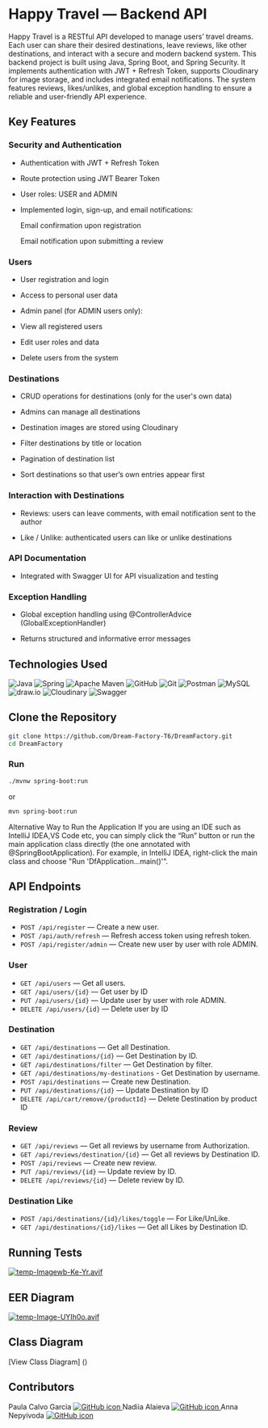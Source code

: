 # Happy Travel — Backend API

Happy Travel is a RESTful API developed to manage users’ travel dreams. Each user can share their desired destinations, leave reviews, like other destinations, and interact with a secure and modern backend system.
This backend project is built using Java, Spring Boot, and Spring Security. It implements authentication with JWT + Refresh Token, supports Cloudinary for image storage, and includes integrated email notifications.
The system features reviews, likes/unlikes, and global exception handling to ensure a reliable and user-friendly API experience.

## Key Features

### Security and Authentication
- Authentication with JWT + Refresh Token

- Route protection using JWT Bearer Token

- User roles: USER and ADMIN

- Implemented login, sign-up, and email notifications:

    Email confirmation upon registration

    Email notification upon submitting a review

### Users
- User registration and login

- Access to personal user data

- Admin panel (for ADMIN users only):

- View all registered users

- Edit user roles and data

- Delete users from the system

### Destinations
- CRUD operations for destinations (only for the user's own data)

- Admins can manage all destinations

- Destination images are stored using Cloudinary

- Filter destinations by title or location

- Pagination of destination list

- Sort destinations so that user’s own entries appear first

### Interaction with Destinations
- Reviews: users can leave comments, with email notification sent to the author

- Like / Unlike: authenticated users can like or unlike destinations

### API Documentation
- Integrated with Swagger UI for API visualization and testing

### Exception Handling
- Global exception handling using @ControllerAdvice (GlobalExceptionHandler)

- Returns structured and informative error messages

## Technologies Used

![Java](https://img.shields.io/badge/java-%23ED8B00.svg?style=for-the-badge&logo=openjdk&logoColor=white)
![Spring](https://img.shields.io/badge/spring-%236DB33F.svg?style=for-the-badge&logo=spring&logoColor=white)
![Apache Maven](https://img.shields.io/badge/Apache%20Maven-C71A36?style=for-the-badge&logo=Apache%20Maven&logoColor=white)
![GitHub](https://img.shields.io/badge/github-%23121011.svg?style=for-the-badge&logo=github&logoColor=white)
![Git](https://img.shields.io/badge/git-%23F05033.svg?style=for-the-badge&logo=git&logoColor=white)
![Postman](https://img.shields.io/badge/Postman-FF6C37?style=for-the-badge&logo=postman&logoColor=white)
![MySQL](https://img.shields.io/badge/MySQL-4479A1?style=for-the-badge&logo=mysql&logoColor=white)
![draw.io](https://img.shields.io/badge/draw.io-F08705?style=for-the-badge&logo=diagramsdotnet&logoColor=white)
![Cloudinary](https://img.shields.io/badge/cloudinary-3448C5?style=for-the-badge&logo=cloudinary&logoColor=white)
![Swagger](https://img.shields.io/badge/swagger-%2385EA2D.svg?style=for-the-badge&logo=swagger&logoColor=black)

## Clone the Repository

```bash
git clone https://github.com/Dream-Factory-T6/DreamFactory.git
cd DreamFactory
```
### Run

```bash
./mvnw spring-boot:run
```
or
```bash
mvn spring-boot:run
```
Alternative Way to Run the Application
If you are using an IDE such as IntelliJ IDEA,VS Code etc, you can simply click the “Run” button or run the main application class directly (the one annotated with @SpringBootApplication).
For example, in IntelliJ IDEA, right-click the main class and choose "Run 'DfApplication...main()'".

## API Endpoints

### Registration / Login

- `POST /api/register` — Create a new user.
- `POST /api/auth/refresh` — Refresh access token using refresh token.
- `POST /api/register/admin` — Create new user by user with role ADMIN.

### User

- `GET /api/users` — Get all users.
- `GET /api/users/{id}` — Get user by ID
- `PUT /api/users/{id}` — Update user by user with role ADMIN.
- `DELETE /api/users/{id}` — Delete user by ID

### Destination

- `GET /api/destinations` — Get all Destination.
- `GET /api/destinations/{id}` — Get Destination by ID.
- `GET /api/destinations/filter` — Get Destination by filter.
- `GET /api/destinations/my-destinations` - Get Destination by username.
- `POST /api/destinations` — Create new Destination.
- `PUT /api/destinations/{id}` — Update Destination by ID
- `DELETE /api/cart/remove/{productId}` — Delete Destination by product ID

### Review

- `GET /api/reviews` — Get all reviews by username from Authorization.
- `GET /api/reviews/destination/{id}` — Get all reviews by Destination ID.
- `POST /api/reviews` — Create new review.
- `PUT /api/reviews/{id}` — Update review by ID.
- `DELETE /api/reviews/{id}` — Delete review by ID.

### Destination Like

- `POST /api/destinations/{id}/likes/toggle` — For Like/UnLike.
- `GET /api/destinations/{id}/likes` — Get all Likes by Destination ID.

## Running Tests

[![temp-Imagewb-Ke-Yr.avif](https://i.postimg.cc/MpDJq4SX/temp-Imagewb-Ke-Yr.avif)](https://postimg.cc/QFHyqfVr)

## EER Diagram

[![temp-Image-UYIh0o.avif](https://i.postimg.cc/nLG4d4By/temp-Image-UYIh0o.avif)](https://postimg.cc/Y4jL0mXR)

## Class Diagram

[View Class Diagram] ()

## Contributors
Paula Calvo Garcia
    <a href="https://github.com/PCalvoGarcia">
        <picture>
            <source srcset="https://img.icons8.com/ios-glyphs/30/ffffff/github.png" media="(prefers-color-scheme: dark)">
            <source srcset="https://img.icons8.com/ios-glyphs/30/000000/github.png" media="(prefers-color-scheme: light)">
            <img src="https://img.icons8.com/ios-glyphs/30/000000/github.png" alt="GitHub icon"/>
        </picture>
    </a>
Nadiia Alaieva
    <a href="https://github.com/tizzifona">
        <picture>
            <source srcset="https://img.icons8.com/ios-glyphs/30/ffffff/github.png" media="(prefers-color-scheme: dark)">
            <source srcset="https://img.icons8.com/ios-glyphs/30/000000/github.png" media="(prefers-color-scheme: light)">
            <img src="https://img.icons8.com/ios-glyphs/30/000000/github.png" alt="GitHub icon"/>
        </picture>
    </a>
Anna Nepyivoda
    <a href="https://github.com/NepyAnna">
        <picture>
            <source srcset="https://img.icons8.com/ios-glyphs/30/ffffff/github.png" media="(prefers-color-scheme: dark)">
            <source srcset="https://img.icons8.com/ios-glyphs/30/000000/github.png" media="(prefers-color-scheme: light)">
            <img src="https://img.icons8.com/ios-glyphs/30/000000/github.png" alt="GitHub icon"/>
        </picture>
    </a>
